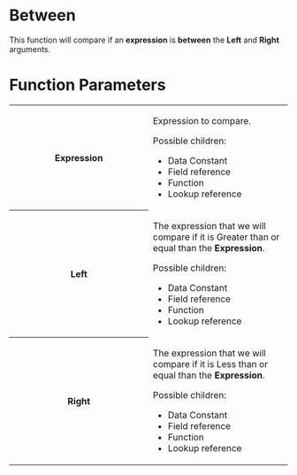# Between

This function will compare if an **expression** is **between** the **Left** and **Right** arguments.

# Function Parameters

<table class="confluenceTable">
<colgroup>
<col style="width: 50%" />
<col style="width: 50%" />
</colgroup>
<tbody>
<tr class="odd">
<th class="confluenceTh">Expression</th>
<td class="confluenceTd"><p>Expression to compare.</p>
<p>Possible children:</p>
<ul>
<li>Data Constant</li>
<li>Field reference</li>
<li>Function</li>
<li>Lookup reference</li>
</ul></td>
</tr>
<tr class="even">
<th class="confluenceTh"><p>Left</p></th>
<td class="confluenceTd"><p>The expression that we will compare if it is Greater than or equal than the <strong>Expression</strong>.</p>
<p>Possible children:</p>
<ul>
<li>Data Constant</li>
<li>Field reference</li>
<li>Function</li>
<li>Lookup reference</li>
</ul></td>
</tr>
<tr class="odd">
<th class="confluenceTh"><p>Right</p></th>
<td class="confluenceTd"><p>The expression that we will compare if it is Less than or equal than the <strong>Expression</strong>.</p>
<p>Possible children:</p>
<ul>
<li>Data Constant</li>
<li>Field reference</li>
<li>Function</li>
<li>Lookup reference</li>
</ul></td>
</tr>
</tbody>
</table>

